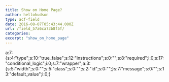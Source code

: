 ```yaml
---
title: Show on Home Page?
author: hellohudson
type: acf-field
date: 2016-08-07T05:43:44.000Z
url: /field_57a6ca73b8f5f/
categories: 
excerpt: "show_on_home_page"
---
```


a:7:{s:4:"type";s:10:"true\_false";s:12:"instructions";s:0:"";s:8:"required";i:0;s:17:"conditional\_logic";i:0;s:7:"wrapper";a:3:{s:5:"width";s:0:"";s:5:"class";s:0:"";s:2:"id";s:0:"";}s:7:"message";s:0:"";s:13:"default\_value";i:0;}